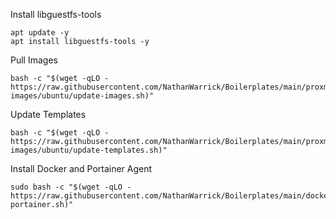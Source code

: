 Install libguestfs-tools
```
apt update -y
apt install libguestfs-tools -y
```

Pull Images
```
bash -c "$(wget -qLO - https://raw.githubusercontent.com/NathanWarrick/Boilerplates/main/proxmox/cloud-images/ubuntu/update-images.sh)"
```

Update Templates
```
bash -c "$(wget -qLO - https://raw.githubusercontent.com/NathanWarrick/Boilerplates/main/proxmox/cloud-images/ubuntu/update-templates.sh)"
```

Install Docker and Portainer Agent
```
sudo bash -c "$(wget -qLO - https://raw.githubusercontent.com/NathanWarrick/Boilerplates/main/docker/docker-portainer.sh)"
```